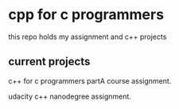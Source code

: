 # cpp for c programmers

 this repo holds my assignment and c++ projects

## current projects

 c++ for c programmers partA course assignment.

 udacity c++ nanodegree assignment. 